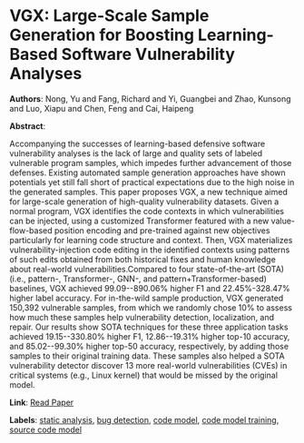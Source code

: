 # VGX: Large-Scale Sample Generation for Boosting Learning-Based Software Vulnerability Analyses

**Authors**: Nong, Yu and Fang, Richard and Yi, Guangbei and Zhao, Kunsong and Luo, Xiapu and Chen, Feng and Cai, Haipeng

**Abstract**:

Accompanying the successes of learning-based defensive software vulnerability analyses is the lack of large and quality sets of labeled vulnerable program samples, which impedes further advancement of those defenses. Existing automated sample generation approaches have shown potentials yet still fall short of practical expectations due to the high noise in the generated samples. This paper proposes VGX, a new technique aimed for large-scale generation of high-quality vulnerability datasets. Given a normal program, VGX identifies the code contexts in which vulnerabilities can be injected, using a customized Transformer featured with a new value-flow-based position encoding and pre-trained against new objectives particularly for learning code structure and context. Then, VGX materializes vulnerability-injection code editing in the identified contexts using patterns of such edits obtained from both historical fixes and human knowledge about real-world vulnerabilities.Compared to four state-of-the-art (SOTA) (i.e., pattern-, Transformer-, GNN-, and pattern+Transformer-based) baselines, VGX achieved 99.09--890.06\% higher F1 and 22.45\%-328.47\% higher label accuracy. For in-the-wild sample production, VGX generated 150,392 vulnerable samples, from which we randomly chose 10\% to assess how much these samples help vulnerability detection, localization, and repair. Our results show SOTA techniques for these three application tasks achieved 19.15--330.80\% higher F1, 12.86--19.31\% higher top-10 accuracy, and 85.02--99.30\% higher top-50 accuracy, respectively, by adding those samples to their original training data. These samples also helped a SOTA vulnerability detector discover 13 more real-world vulnerabilities (CVEs) in critical systems (e.g., Linux kernel) that would be missed by the original model.

**Link**: [Read Paper](https://doi.org/10.1145/3597503.3639116)

**Labels**: [static analysis](../../labels/static_analysis.md), [bug detection](../../labels/bug_detection.md), [code model](../../labels/code_model.md), [code model training](../../labels/code_model_training.md), [source code model](../../labels/source_code_model.md)
